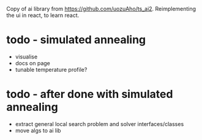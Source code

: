 Copy of ai library from https://github.com/uozuAho/ts_ai2. Reimplementing the ui in react, to learn
react.

# todo - simulated annealing
- visualise
- docs on page
- tunable temperature profile?

# todo - after done with simulated annealing
- extract general local search problem and solver interfaces/classes
- move algs to ai lib
